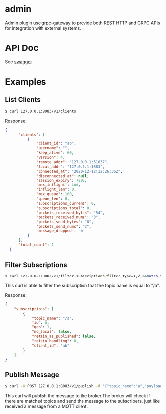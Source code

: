 # admin

Admin plugin use [grpc-gateway](https://github.com/grpc-ecosystem/grpc-gateway) to provide both REST HTTP and GRPC APIs for integration with external systems.

# API Doc

See [swagger](https://github.com/lab5e/gmqtt/blob/master/plugin/admin/swagger)

# Examples

## List Clients
```bash
$ curl 127.0.0.1:8083/v1/clients
```
Response:
```json
{
      "clients": [
          {
              "client_id": "ab",
              "username": "",
              "keep_alive": 60,
              "version": 4,
              "remote_addr": "127.0.0.1:51637",
              "local_addr": "127.0.0.1:1883",
              "connected_at": "2020-12-12T12:26:36Z",
              "disconnected_at": null,
              "session_expiry": 7200,
              "max_inflight": 100,
              "inflight_len": 0,
              "max_queue": 100,
              "queue_len": 0,
              "subscriptions_current": 0,
              "subscriptions_total": 0,
              "packets_received_bytes": "54",
              "packets_received_nums": "3",
              "packets_send_bytes": "8",
              "packets_send_nums": "2",
              "message_dropped": "0"
          }
      ],
      "total_count": 1
  }
```

## Filter Subscriptions
```bash
$ curl 127.0.0.1:8083/v1/filter_subscriptions?filter_type=1,2,3&match_type=1&topic_name=/a
```
This curl is able to filter the subscription that the topic name is equal to "/a".

Response:
```json
{
    "subscriptions": [
        {
            "topic_name": "/a",
            "id": 0,
            "qos": 1,
            "no_local": false,
            "retain_as_published": false,
            "retain_handling": 0,
            "client_id": "ab"
        }
    ]
}
```

## Publish Message
```bash
$ curl -X POST 127.0.0.1:8083/v1/publish -d '{"topic_name":"a","payload":"test","qos":1}'
```
This curl will publish the message to the broker.The broker will check if there are matched topics and
send the message to the subscribers, just like received a message from a MQTT client.
